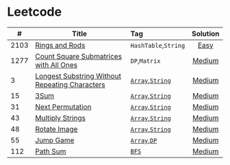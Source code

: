 # Leetcode

|# | Title | Tag |Solution|
|--|-------|:----|:-------:|
|2103|[Rings and Rods](https://leetcode.com/problems/rings-and-rods/)|`HashTable`,`String`|[Easy](https://github.com/lc-practice/Leetcode/tree/main/2103)|
|1277|[Count Square Submatrices with All Ones](https://leetcode.com/problems/count-square-submatrices-with-all-ones/)|`DP`,`Matrix`|[Medium](https://github.com/lc-practice/Leetcode/tree/main/1277)|
|3|[Longest Substring Without Repeating Characters](https://leetcode.com/problems/longest-substring-without-repeating-characters/)|[`Array`,`String`](https://github.com/lc-practice/Leetcode/tree/main/Arrays%20and%20Strings)|[Medium](https://github.com/lc-practice/Leetcode/tree/main/Arrays%20and%20Strings/3)|
|15|[3Sum](https://leetcode.com/problems/3sum/)|[`Array`,`String`](https://github.com/lc-practice/Leetcode/tree/main/Arrays%20and%20Strings)|[Medium](https://github.com/lc-practice/Leetcode/tree/main/Arrays%20and%20Strings/15)|
|31|[Next Permutation](https://leetcode.com/problems/next-permutation/)|[`Array`,`String`](https://github.com/lc-practice/Leetcode/tree/main/Arrays%20and%20Strings)|[Medium](https://github.com/lc-practice/Leetcode/tree/main/Arrays%20and%20Strings/31)|
|43|[Multiply Strings](https://leetcode.com/problems/multiply-strings/)|[`Array`,`String`](https://github.com/lc-practice/Leetcode/tree/main/Arrays%20and%20Strings)|[Medium](https://github.com/lc-practice/Leetcode/tree/main/Arrays%20and%20Strings/43)|
|48|[Rotate Image](https://leetcode.com/problems/rotate-image/)|[`Array`,`String`](https://github.com/lc-practice/Leetcode/tree/main/Arrays%20and%20Strings)|[Medium](https://github.com/lc-practice/Leetcode/tree/main/Arrays%20and%20Strings/48)|
|55|[Jump Game](https://leetcode.com/problems/jump-game/)|[`Array`,`DP`](https://github.com/lc-practice/Leetcode/tree/main/Arrays%20and%20Strings)|[Medium](https://github.com/lc-practice/Leetcode/tree/main/Arrays%20and%20Strings/55)|
|112|[Path Sum](https://leetcode.com/problems/path-sum/)|[`BFS`](https://github.com/lc-practice/Leetcode/tree/main/Arrays%20and%20Strings)|[Medium](https://github.com/lc-practice/Leetcode/tree/main/Arrays%20and%20Strings/112)|